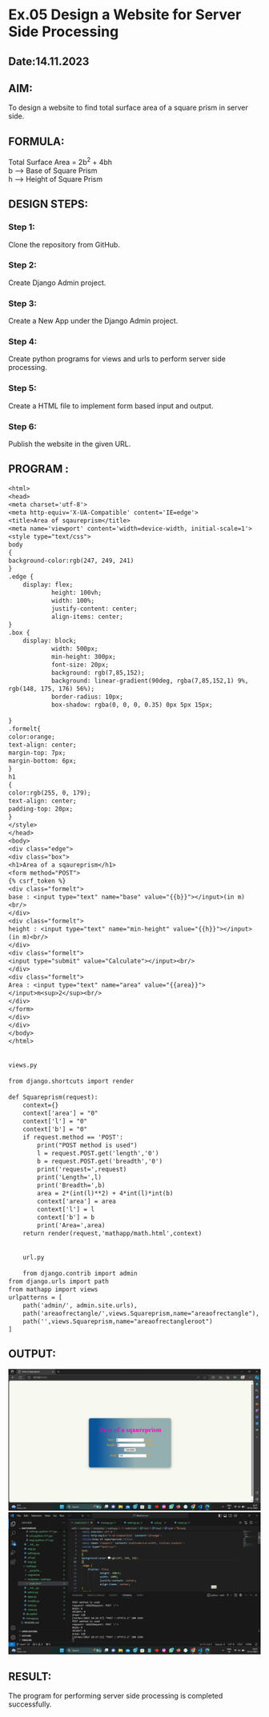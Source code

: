 # Ex.05 Design a Website for Server Side Processing
## Date:14.11.2023

## AIM:
To design a website to find total surface area of a square prism in server side.

## FORMULA:
Total Surface Area = 2b<sup>2</sup> + 4bh
<br>b --> Base of Square Prism
<br>h --> Height of Square Prism

## DESIGN STEPS:

### Step 1:
Clone the repository from GitHub.

### Step 2:
Create Django Admin project.

### Step 3:
Create a New App under the Django Admin project.

### Step 4:
Create python programs for views and urls to perform server side processing.

### Step 5:
Create a HTML file to implement form based input and output.

### Step 6:
Publish the website in the given URL.

## PROGRAM :
```
<html>
<head>
<meta charset='utf-8'>
<meta http-equiv='X-UA-Compatible' content='IE=edge'>
<title>Area of sqaureprism</title>
<meta name='viewport' content='width=device-width, initial-scale=1'>
<style type="text/css">
body 
{
background-color:rgb(247, 249, 241)
}
.edge {
    display: flex;
            height: 100vh;
            width: 100%;    
            justify-content: center;
            align-items: center;
}
.box {
    display: block;
            width: 500px;
            min-height: 300px;
            font-size: 20px;
            background: rgb(7,85,152);
            background: linear-gradient(90deg, rgba(7,85,152,1) 9%, rgb(148, 175, 176) 56%);
            border-radius: 10px;
            box-shadow: rgba(0, 0, 0, 0.35) 0px 5px 15px;
        
}
.formelt{
color:orange;
text-align: center;
margin-top: 7px;
margin-bottom: 6px;
}
h1
{
color:rgb(255, 0, 179);
text-align: center;
padding-top: 20px;
}
</style>
</head>
<body>
<div class="edge">
<div class="box">
<h1>Area of a sqaureprism</h1>
<form method="POST">
{% csrf_token %}
<div class="formelt">
base : <input type="text" name="base" value="{{b}}"></input>(in m)<br/>
</div>
<div class="formelt">
height : <input type="text" name="min-height" value="{{h}}"></input>(in m)<br/>
</div>
<div class="formelt">
<input type="submit" value="Calculate"></input><br/>
</div>
<div class="formelt">
Area : <input type="text" name="area" value="{{area}}"></input>m<sup>2</sup><br/>
</div>
</form>
</div>
</div>
</body>
</html>


views.py

from django.shortcuts import render

def Squareprism(request):
    context={}
    context['area'] = "0"
    context['l'] = "0"
    context['b'] = "0"
    if request.method == 'POST':
        print("POST method is used")
        l = request.POST.get('length','0')
        b = request.POST.get('breadth','0')
        print('request=',request)
        print('Length=',l)
        print('Breadth=',b)
        area = 2*(int(l)**2) + 4*int(l)*int(b)
        context['area'] = area
        context['l'] = l
        context['b'] = b
        print('Area=',area)
    return render(request,'mathapp/math.html',context)


    url.py

    from django.contrib import admin
from django.urls import path
from mathapp import views
urlpatterns = [
    path('admin/', admin.site.urls),
    path('areaofrectangle/',views.Squareprism,name="areaofrectangle"),
    path('',views.Squareprism,name="areaofrectangleroot")
]
```

## OUTPUT:
![Alt text](<Screenshot 2023-11-14 102721.png>)
![Alt text](<Screenshot 2023-11-14 102749.png>)

## RESULT:
The program for performing server side processing is completed successfully.
